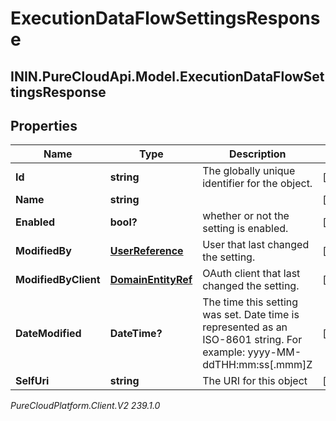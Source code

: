 # ExecutionDataFlowSettingsResponse

## ININ.PureCloudApi.Model.ExecutionDataFlowSettingsResponse

## Properties

|Name | Type | Description | Notes|
|------------ | ------------- | ------------- | -------------|
| **Id** | **string** | The globally unique identifier for the object. | [optional] |
| **Name** | **string** |  | [optional] |
| **Enabled** | **bool?** | whether or not the setting is enabled. | [optional] |
| **ModifiedBy** | [**UserReference**](UserReference) | User that last changed the setting. | [optional] |
| **ModifiedByClient** | [**DomainEntityRef**](DomainEntityRef) | OAuth client that last changed the setting. | [optional] |
| **DateModified** | **DateTime?** | The time this setting was set. Date time is represented as an ISO-8601 string. For example: yyyy-MM-ddTHH:mm:ss[.mmm]Z | [optional] |
| **SelfUri** | **string** | The URI for this object | [optional] |



_PureCloudPlatform.Client.V2 239.1.0_
